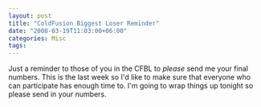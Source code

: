 ```yaml
---
layout: post
title: "ColdFusion Biggest Loser Reminder"
date: "2008-03-19T11:03:00+06:00"
categories: Misc 
tags: 
---
```


Just a reminder to those of you in the CFBL to <i>please</i> send me your final numbers. This is the last week so I'd like to make sure that everyone who can participate has enough time to. I'm going to wrap things up tonight so please send in your numbers.
